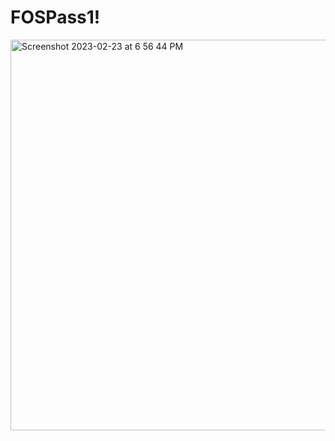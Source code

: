 # FOSPass1!

<img width="625" alt="Screenshot 2023-02-23 at 6 56 44 PM" src="https://user-images.githubusercontent.com/110576461/220916782-8555e974-1273-4f5c-bd09-f949e05820b0.png">
